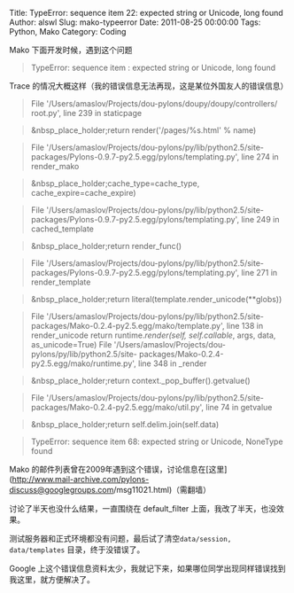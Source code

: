 Title: TypeError: sequence item 22: expected string or Unicode, long found
Author: alswl
Slug: mako-typeerror
Date: 2011-08-25 00:00:00
Tags: Python, Mako
Category: Coding

Mako 下面开发时候，遇到这个问题

> TypeError: sequence item : expected string or Unicode, long found

Trace 的情况大概这样（我的错误信息无法再现，这是某位外国友人的错误信息）

> File '/Users/amaslov/Projects/dou-pylons/doupy/doupy/controllers/ root.py',
line 239 in staticpage

>

> &nbsp_place_holder;return render('/pages/%s.html' % name)

>

> File '/Users/amaslov/Projects/dou-pylons/py/lib/python2.5/site-
packages/Pylons-0.9.7-py2.5.egg/pylons/templating.py', line 274 in render_mako

>

> &nbsp_place_holder;cache_type=cache_type, cache_expire=cache_expire)

>

> File '/Users/amaslov/Projects/dou-pylons/py/lib/python2.5/site-
packages/Pylons-0.9.7-py2.5.egg/pylons/templating.py', line 249 in
cached_template

>

> &nbsp_place_holder;return render_func()

>

> File '/Users/amaslov/Projects/dou-pylons/py/lib/python2.5/site-
packages/Pylons-0.9.7-py2.5.egg/pylons/templating.py', line 271 in
render_template

>

> &nbsp_place_holder;return literal(template.render_unicode(**globs))

>

> File '/Users/amaslov/Projects/dou-pylons/py/lib/python2.5/site-
packages/Mako-0.2.4-py2.5.egg/mako/template.py', line 138 in render_unicode
return runtime._render(self, self.callable_, args, data, as_unicode=True) File
'/Users/amaslov/Projects/dou-pylons/py/lib/python2.5/site-
packages/Mako-0.2.4-py2.5.egg/mako/runtime.py', line 348 in _render

>

> &nbsp_place_holder;return context._pop_buffer().getvalue()

>

> File '/Users/amaslov/Projects/dou-pylons/py/lib/python2.5/site-
packages/Mako-0.2.4-py2.5.egg/mako/util.py', line 74 in getvalue

>

> &nbsp_place_holder;return self.delim.join(self.data)

>

> TypeError: sequence item 68: expected string or Unicode, NoneType found

Mako 的邮件列表曾在2009年遇到这个错误，讨论信息在[这里](http://www.mail-archive.com/pylons-
discuss@googlegroups.com/msg11021.html)（需翻墙）

讨论了半天也没什么结果，一直围绕在 default_filter 上面，我改了半天，也没效果。

测试服务器和正式环境都没有问题，最后试了清空`data/session, data/templates` 目录，终于没错误了。

Google 上这个错误信息资料太少，我就记下来，如果哪位同学出现同样错误找到我这里，就方便解决了。

